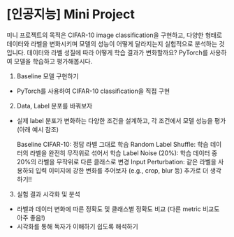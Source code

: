 # [인공지능] Mini Project
미니 프로젝트의 목적은 CIFAR-10 image classification을 구현하고,
다양한 형태로 데이터와 라벨을 변화시키며 모델의 성능이 어떻게 달라지는지 실험적으로 분석하는 것입니다.
데이터와 라벨 성질에 따라 어떻게 학습 결과가 변화할까요?
PyTorch를 사용하여 모델을 학습하고 평가해봅시다.

1. Baseline 모델 구현하기
- PyTorch를 사용하여 CIFAR-10 classification을 직접 구현

2. Data, Label 분포를 바꿔보자

- 실제 label 분포가 변화하는 다양한 조건을 설계하고, 각 조건에서 모델 성능을 평가 (아래 예시 참조)

  Baseline	CIFAR-10: 정답 라벨 그대로 학습
  Random Label Shuffle:	학습 데이터의 라벨을 완전히 무작위로 섞어서 학습
  Label Noise (20%):	학습 데이터 중 20%의 라벨을 무작위로 다른 클래스로 변경
  Input Perturbation:	같은 라벨을 사용하되 입력 이미지에 강한 변화를 주어보자 (e.g., crop, blur 등)
  추가로 더 생각하기!!

3. 실험 결과 시각화 및 분석
- 라벨과 데이터 변화에 따른 정확도 및 클래스별 정확도 비교 (다른 metric 비교도 아주 좋음!)
- 시각화를 통해 독자가 이해하기 쉽도록 해석하기
